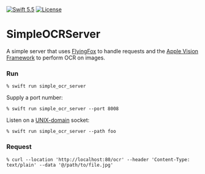 [![Swift 5.5](https://img.shields.io/badge/swift-5.5-red.svg?style=flat)](https://developer.apple.com/swift)
[![License](https://img.shields.io/badge/license-MIT-lightgrey.svg)](https://opensource.org/licenses/MIT)

# SimpleOCRServer

A simple server that uses [FlyingFox](https://github.com/swhitty/FlyingFox) to handle requests and the [Apple Vision Framework](https://developer.apple.com/documentation/vision) to perform OCR on images.

### Run

```
% swift run simple_ocr_server
```

Supply a port number:

```
% swift run simple_ocr_server --port 8008
```

Listen on a [UNIX-domain](https://www.freebsd.org/cgi/man.cgi?query=unix) socket:

```
% swift run simple_ocr_server --path foo
```

### Request

```
% curl --location 'http://localhost:80/ocr' --header 'Content-Type: text/plain' --data '@/path/to/file.jpg'
```
